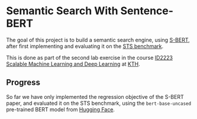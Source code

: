 # Semantic Search With Sentence-BERT
The goal of this project is to build a semantic search engine, using [S-BERT](https://arxiv.org/abs/1908.10084), after first implementing and evaluating it on the [STS benchmark](https://ixa2.si.ehu.eus/stswiki/index.php/STSbenchmark).

This is done as part of the second lab exercise in the course [ID2223 Scalable Machine Learning and Deep Learning](https://id2223kth.github.io) at [KTH](https://kth.se).

## Progress

So far we have only implemented the regression objective of the S-BERT paper, and evaluated it on the STS benchmark, using the `bert-base-uncased` pre-trained BERT model from [Hugging Face](https://huggingface.co).
